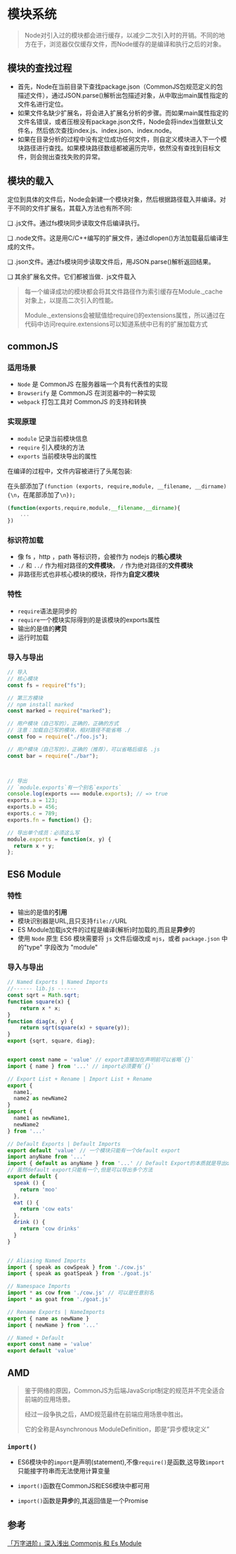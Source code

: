 # 模块系统

> Node对引入过的模块都会进行缓存，以减少二次引入时的开销。不同的地方在于，浏览器仅仅缓存文件，而Node缓存的是编译和执行之后的对象。

## 模块的查找过程

* 首先，Node在当前目录下查找package.json（CommonJS包规范定义的包描述文件），通过JSON.parse()解析出包描述对象，从中取出main属性指定的文件名进行定位。
* 如果文件名缺少扩展名，将会进入扩展名分析的步骤。而如果main属性指定的文件名错误，或者压根没有package.json文件，Node会将index当做默认文件名，然后依次查找index.js、index.json、index.node。
* 如果在目录分析的过程中没有定位成功任何文件，则自定义模块进入下一个模块路径进行查找。如果模块路径数组都被遍历完毕，依然没有查找到目标文件，则会抛出查找失败的异常。

## 模块的载入

定位到具体的文件后，Node会新建一个模块对象，然后根据路径载入并编译。对于不同的文件扩展名，其载入方法也有所不同:

❑ .js文件。通过fs模块同步读取文件后编译执行。

❑ .node文件。这是用C/C++编写的扩展文件，通过dlopen()方法加载最后编译生成的文件。

❑ .json文件。通过fs模块同步读取文件后，用JSON.parse()解析返回结果。

❑ 其余扩展名文件。它们都被当做．js文件载入

> 每一个编译成功的模块都会将其文件路径作为索引缓存在Module._cache对象上，以提高二次引入的性能。
>
> Module._extensions会被赋值给require()的extensions属性，所以通过在代码中访问require.extensions可以知道系统中已有的扩展加载方式

## commonJS

### 适用场景

- `Node` 是 CommonJS 在服务器端一个具有代表性的实现
- `Browserify` 是 CommonJS 在浏览器中的一种实现
- `webpack` 打包工具对 CommonJS 的支持和转换

### 实现原理

- `module` 记录当前模块信息
- `require` 引入模块的方法
- `exports` 当前模块导出的属性

在编译的过程中，文件内容被进行了头尾包装:

在头部添加了`(function (exports, require,module, __filename, __dirname) {\n`，在尾部添加了`\n});`

```js
(function(exports,require,module,__filename,__dirname){
	...
})
```

### 标识符加载

- 像 fs ，http ，path 等标识符，会被作为 nodejs 的**核心模块**
- `./` 和 `../` 作为相对路径的**文件模块**， `/` 作为绝对路径的**文件模块**
- 非路径形式也非核心模块的模块，将作为**自定义模块**

### 特性

* `require`语法是同步的
* `require`一个模块实际得到的是该模块的exports属性
* 输出的是值的**拷贝**
* 运行时加载

### 导入与导出

```javascript
// 导入
// 核心模块
const fs = require("fs");

// 第三方模块
// npm install marked
const marked = require("marked");

// 用户模块（自己写的），正确的，正确的方式
// 注意：加载自己写的模块，相对路径不能省略 ./
const foo = require("./foo.js");

// 用户模块（自己写的），正确的（推荐），可以省略后缀名 .js
const bar = require("./bar");



// 导出
// `module.exports`有一个别名`exports`
console.log(exports === module.exports); // => true
exports.a = 123;
exports.b = 456;
exports.c = 789;
exports.fn = function() {};

// 导出单个成员：必须这么写
module.exports = function(x, y) {
  return x + y;
};
```

## ES6 Module

### 特性

* 输出的是值的**引用**
* 模块识别器是URL,且只支持`file://`URL
* ES Module加载js文件的过程是编译(解析)时加载的,而且是**异步**的
* 使用 `Node` 原生 ES6 模块需要将 `js` 文件后缀改成 `mjs`，或者 `package.json` 中的"type" 字段改为 "module"

### 导入与导出

```javascript
// Named Exports | Named Imports
//------ lib.js ------
const sqrt = Math.sqrt;
function square(x) {
    return x * x;
}
function diag(x, y) {
    return sqrt(square(x) + square(y));
}
export {sqrt, square, diag};


export const name = 'value' // export直接加在声明前可以省略`{}`
import { name } from '...' // import必须要有`{}`

// Export List + Rename | Import List + Rename
export {
  name1,
  name2 as newName2
}
import {
  name1 as newName1,
  newName2
} from '...'

// Default Exports | Default Imports
export default 'value' // 一个模块只能有一个default export
import anyName from '...'
import { default as anyName } from '...' // Default Export的本质就是导出default这个name
// 虽然default export只能有一个,但是可以导出多个方法
export default {
  speak () {
    return 'moo'
  },
  eat () {
    return 'cow eats'
  },
  drink () {
    return 'cow drinks'
  }
}


// Aliasing Named Imports
import { speak as cowSpeak } from './cow.js'
import { speak as goatSpeak } from './goat.js'

// Namespace Imports
import * as cow from './cow.js' // 可以是任意别名
import * as goat from './goat.js'

// Rename Exports | NameImports
export { name as newName }
import { newName } from '...'

// Named + Default
export const name = 'value'
export default 'value'

```

## AMD

> 鉴于网络的原因，CommonJS为后端JavaScript制定的规范并不完全适合前端的应用场景。
>
> 经过一段争执之后，AMD规范最终在前端应用场景中胜出。
>
> 它的全称是Asynchronous ModuleDefinition，即是“异步模块定义”

### `import()`

* ES6模块中的`import`是声明(statement),不像`require()`是函数,这导致`import`只能接字符串而无法使用计算变量

* `import()`函数在CommonJS和ES6模块中都可用

* `import()`函数是**异步**的,其返回值是一个Promise

## 参考

[「万字进阶」深入浅出 Commonjs 和 Es Module](https://mp.weixin.qq.com/s/Fe7PdLafVTL1291kMbuvew)


